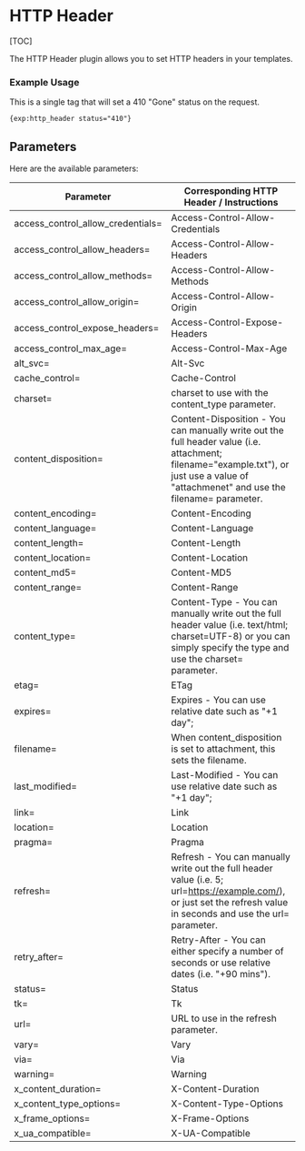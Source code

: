<!--
    This source file is part of the open source project
    ExpressionEngine User Guide (https://github.com/ExpressionEngine/ExpressionEngine-User-Guide)

    @link      https://expressionengine.com/
    @copyright Copyright (c) 2003-2020, Packet Tide, LLC (https://www.packettide.com)
    @license   https://expressionengine.com/license Licensed under Apache License, Version 2.0
-->

# HTTP Header

[TOC]

The HTTP Header plugin allows you to set HTTP headers in your templates.

### Example Usage

This is a single tag that will set a 410 "Gone" status on the request.

```ee
{exp:http_header status="410"}
```

## Parameters

Here are the available parameters:

|Parameter|Corresponding HTTP Header / Instructions|
|--- |--- |
|access_control_allow_credentials=|Access-Control-Allow-Credentials|
|access_control_allow_headers=|Access-Control-Allow-Headers|
|access_control_allow_methods=|Access-Control-Allow-Methods|
|access_control_allow_origin=|Access-Control-Allow-Origin|
|access_control_expose_headers=|Access-Control-Expose-Headers|
|access_control_max_age=|Access-Control-Max-Age|
|alt_svc=|Alt-Svc|
|cache_control=|Cache-Control|
|charset=|charset to use with the content_type parameter.|
|content_disposition=|Content-Disposition - You can manually write out the full header value (i.e. attachment; filename="example.txt"), or just use a value of "attachmenet" and use the filename= parameter.|
|content_encoding=|Content-Encoding|
|content_language=|Content-Language|
|content_length=|Content-Length|
|content_location=|Content-Location|
|content_md5=|Content-MD5|
|content_range=|Content-Range|
|content_type=|Content-Type - You can manually write out the full header value (i.e. text/html; charset=UTF-8) or you can simply specify the type and use the charset= parameter.|
|etag=|ETag|
|expires=|Expires - You can use relative date such as "+1 day";|
|filename=|When content_disposition is set to attachment, this sets the filename.|
|last_modified=|Last-Modified - You can use relative date such as "+1 day";|
|link=|Link|
|location=|Location|
|pragma=|Pragma|
|refresh=|Refresh - You can manually write out the full header value (i.e. 5; url=https://example.com/), or just set the refresh value in seconds and use the url= parameter.|
|retry_after=|Retry-After - You can either specify a number of seconds or use relative dates (i.e. "+90 mins").|
|status=|Status|
|tk=|Tk|
|url=|URL to use in the refresh parameter.|
|vary=|Vary|
|via=|Via|
|warning=|Warning|
|x_content_duration=|X-Content-Duration|
|x_content_type_options=|X-Content-Type-Options|
|x_frame_options=|X-Frame-Options|
|x_ua_compatible=|X-UA-Compatible|
